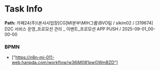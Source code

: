 # Task Info

**Path:** 카페24(주)\본사사업장\[CG]MI본부\MIH그룹\BVO팀 / sikim02 / [319674] D2C 서비스 운영_프로모션 관리 _ 이벤트_프로모션 APP PUSH / 2025-09-01_00-00-00

### BPMN
- ["https://n8n-mi-011-web.hanpda.com/workflow/w36iM081pwGWmBZD"]

